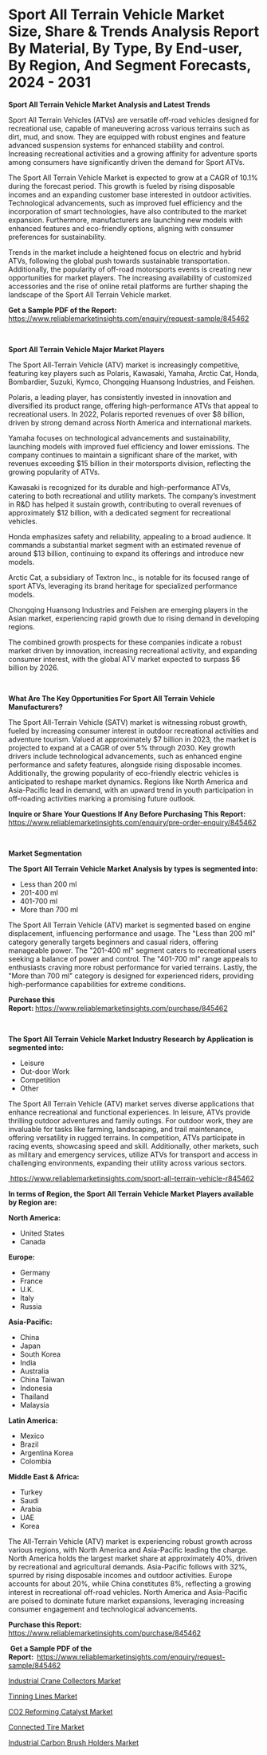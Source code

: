 <p><h1>Sport All Terrain Vehicle Market Size, Share & Trends Analysis Report By Material, By Type, By End-user, By Region, And Segment Forecasts, 2024 - 2031</h1></p><p><strong>Sport All Terrain Vehicle Market Analysis and Latest Trends</strong></p>
<p><p>Sport All Terrain Vehicles (ATVs) are versatile off-road vehicles designed for recreational use, capable of maneuvering across various terrains such as dirt, mud, and snow. They are equipped with robust engines and feature advanced suspension systems for enhanced stability and control. Increasing recreational activities and a growing affinity for adventure sports among consumers have significantly driven the demand for Sport ATVs.</p><p>The Sport All Terrain Vehicle Market is expected to grow at a CAGR of 10.1% during the forecast period. This growth is fueled by rising disposable incomes and an expanding customer base interested in outdoor activities. Technological advancements, such as improved fuel efficiency and the incorporation of smart technologies, have also contributed to the market expansion. Furthermore, manufacturers are launching new models with enhanced features and eco-friendly options, aligning with consumer preferences for sustainability.</p><p>Trends in the market include a heightened focus on electric and hybrid ATVs, following the global push towards sustainable transportation. Additionally, the popularity of off-road motorsports events is creating new opportunities for market players. The increasing availability of customized accessories and the rise of online retail platforms are further shaping the landscape of the Sport All Terrain Vehicle market.</p></p>
<p><strong>Get a Sample PDF of the Report:&nbsp;</strong> <a href="https://www.reliablemarketinsights.com/enquiry/request-sample/845462?utm_campaign=1589&utm_medium=2&utm_source=Github&utm_content=ia&utm_term=02112024&utm_id=sport-all-terrain-vehicle">https://www.reliablemarketinsights.com/enquiry/request-sample/845462</a></p>
<p>&nbsp;</p>
<p><strong>Sport All Terrain Vehicle Major Market Players</strong></p>
<p><p>The Sport All-Terrain Vehicle (ATV) market is increasingly competitive, featuring key players such as Polaris, Kawasaki, Yamaha, Arctic Cat, Honda, Bombardier, Suzuki, Kymco, Chongqing Huansong Industries, and Feishen. </p><p>Polaris, a leading player, has consistently invested in innovation and diversified its product range, offering high-performance ATVs that appeal to recreational users. In 2022, Polaris reported revenues of over $8 billion, driven by strong demand across North America and international markets. </p><p>Yamaha focuses on technological advancements and sustainability, launching models with improved fuel efficiency and lower emissions. The company continues to maintain a significant share of the market, with revenues exceeding $15 billion in their motorsports division, reflecting the growing popularity of ATVs.</p><p>Kawasaki is recognized for its durable and high-performance ATVs, catering to both recreational and utility markets. The company’s investment in R&D has helped it sustain growth, contributing to overall revenues of approximately $12 billion, with a dedicated segment for recreational vehicles.</p><p>Honda emphasizes safety and reliability, appealing to a broad audience. It commands a substantial market segment with an estimated revenue of around $13 billion, continuing to expand its offerings and introduce new models.</p><p>Arctic Cat, a subsidiary of Textron Inc., is notable for its focused range of sport ATVs, leveraging its brand heritage for specialized performance models. </p><p>Chongqing Huansong Industries and Feishen are emerging players in the Asian market, experiencing rapid growth due to rising demand in developing regions.</p><p>The combined growth prospects for these companies indicate a robust market driven by innovation, increasing recreational activity, and expanding consumer interest, with the global ATV market expected to surpass $6 billion by 2026.</p></p>
<p>&nbsp;</p>
<p><strong>What Are The Key Opportunities For Sport All Terrain Vehicle Manufacturers?</strong></p>
<p><p>The Sport All-Terrain Vehicle (SATV) market is witnessing robust growth, fueled by increasing consumer interest in outdoor recreational activities and adventure tourism. Valued at approximately $7 billion in 2023, the market is projected to expand at a CAGR of over 5% through 2030. Key growth drivers include technological advancements, such as enhanced engine performance and safety features, alongside rising disposable incomes. Additionally, the growing popularity of eco-friendly electric vehicles is anticipated to reshape market dynamics. Regions like North America and Asia-Pacific lead in demand, with an upward trend in youth participation in off-roading activities marking a promising future outlook.</p></p>
<p><strong>Inquire or Share Your Questions If Any Before Purchasing This Report:</strong> <a href="https://www.reliablemarketinsights.com/enquiry/pre-order-enquiry/845462?utm_campaign=1589&utm_medium=2&utm_source=Github&utm_content=ia&utm_term=02112024&utm_id=sport-all-terrain-vehicle">https://www.reliablemarketinsights.com/enquiry/pre-order-enquiry/845462</a></p>
<p>&nbsp;</p>
<p><strong>Market Segmentation</strong></p>
<p><strong>The Sport All Terrain Vehicle Market Analysis by types is segmented into:</strong></p>
<p><ul><li>Less than 200 ml</li><li>201-400 ml</li><li>401-700 ml</li><li>More than 700 ml</li></ul></p>
<p><p>The Sport All Terrain Vehicle (ATV) market is segmented based on engine displacement, influencing performance and usage. The "Less than 200 ml" category generally targets beginners and casual riders, offering manageable power. The "201-400 ml" segment caters to recreational users seeking a balance of power and control. The "401-700 ml" range appeals to enthusiasts craving more robust performance for varied terrains. Lastly, the "More than 700 ml" category is designed for experienced riders, providing high-performance capabilities for extreme conditions.</p></p>
<p><strong>Purchase this Report:&nbsp;</strong><a href="https://www.reliablemarketinsights.com/purchase/845462?utm_campaign=1589&utm_medium=2&utm_source=Github&utm_content=ia&utm_term=02112024&utm_id=sport-all-terrain-vehicle">https://www.reliablemarketinsights.com/purchase/845462</a></p>
<p>&nbsp;</p>
<p><strong>The Sport All Terrain Vehicle Market Industry Research by Application is segmented into:</strong></p>
<p><ul><li>Leisure</li><li>Out-door Work</li><li>Competition</li><li>Other</li></ul></p>
<p><p>The Sport All Terrain Vehicle (ATV) market serves diverse applications that enhance recreational and functional experiences. In leisure, ATVs provide thrilling outdoor adventures and family outings. For outdoor work, they are invaluable for tasks like farming, landscaping, and trail maintenance, offering versatility in rugged terrains. In competition, ATVs participate in racing events, showcasing speed and skill. Additionally, other markets, such as military and emergency services, utilize ATVs for transport and access in challenging environments, expanding their utility across various sectors.</p></p>
<p><a href="https://www.reliablemarketinsights.com/sport-all-terrain-vehicle-r845462?utm_campaign=1589&utm_medium=2&utm_source=Github&utm_content=ia&utm_term=02112024&utm_id=sport-all-terrain-vehicle">&nbsp;https://www.reliablemarketinsights.com/sport-all-terrain-vehicle-r845462</a></p>
<p><strong>In terms of Region, the Sport All Terrain Vehicle Market Players available by Region are:</strong></p>
<p>
    <p> <strong> North America: </strong>
        <ul>
            <li>United States</li>
            <li>Canada</li>
        </ul>
        </p> 
    <p> <strong> Europe: </strong>
        <ul>
            <li>Germany</li>
            <li>France</li>
            <li>U.K.</li>
            <li>Italy</li>
            <li>Russia</li>
        </ul>
        </p> 
    <p> <strong> Asia-Pacific: </strong>
        <ul>
            <li>China</li>
            <li>Japan</li>
            <li>South Korea</li>
            <li>India</li>
            <li>Australia</li>
            <li>China Taiwan</li>
            <li>Indonesia</li>
            <li>Thailand</li>
            <li>Malaysia</li>
        </ul>
        </p> 
    <p> <strong> Latin America: </strong>
        <ul>
            <li>Mexico</li>
            <li>Brazil</li>
            <li>Argentina Korea</li>
            <li>Colombia</li>
        </ul>
        </p> 
    <p> <strong> Middle East & Africa: </strong>
        <ul>
            <li>Turkey</li>
            <li>Saudi</li>
            <li>Arabia</li>
            <li>UAE</li>
            <li>Korea</li>
        </ul>
    </p>
    </p>
<p><p>The All-Terrain Vehicle (ATV) market is experiencing robust growth across various regions, with North America and Asia-Pacific leading the charge. North America holds the largest market share at approximately 40%, driven by recreational and agricultural demands. Asia-Pacific follows with 32%, spurred by rising disposable incomes and outdoor activities. Europe accounts for about 20%, while China constitutes 8%, reflecting a growing interest in recreational off-road vehicles. North America and Asia-Pacific are poised to dominate future market expansions, leveraging increasing consumer engagement and technological advancements.</p></p>
<p><strong>Purchase this Report: </strong><a href="https://www.reliablemarketinsights.com/purchase/845462?utm_campaign=1589&utm_medium=2&utm_source=Github&utm_content=ia&utm_term=02112024&utm_id=sport-all-terrain-vehicle">https://www.reliablemarketinsights.com/purchase/845462</a></p>
<p>&nbsp;<strong>Get a Sample PDF of the Report:&nbsp;&nbsp;</strong><a href="https://www.reliablemarketinsights.com/enquiry/request-sample/845462?utm_campaign=1589&utm_medium=2&utm_source=Github&utm_content=ia&utm_term=02112024&utm_id=sport-all-terrain-vehicle">https://www.reliablemarketinsights.com/enquiry/request-sample/845462</a></p>
<p><strong></strong></p>
<p><p><a href="https://www.linkedin.com/pulse/global-perspectives-industrial-crane-collectors-market-trends-sp4lc?utm_campaign=1589&utm_medium=2&utm_source=Github&utm_content=ia&utm_term=02112024&utm_id=sport-all-terrain-vehicle">Industrial Crane Collectors Market</a></p><p><a href="https://www.linkedin.com/pulse/tinning-lines-industry-forecast-market-shifts-strategic-imperatives-azupc?utm_campaign=1589&utm_medium=2&utm_source=Github&utm_content=ia&utm_term=02112024&utm_id=sport-all-terrain-vehicle">Tinning Lines Market</a></p><p><a href="https://www.linkedin.com/pulse/co2-reforming-catalyst-sector-surge-106-growth-roadmap-2031-ehkwc?utm_campaign=1589&utm_medium=2&utm_source=Github&utm_content=ia&utm_term=02112024&utm_id=sport-all-terrain-vehicle">CO2 Reforming Catalyst Market</a></p><p><a href="https://github.com/Rekhakhatun65/Market-Research-Report-List-1/blob/main/connected-tire-market.md?utm_campaign=1589&utm_medium=2&utm_source=Github&utm_content=ia&utm_term=02112024&utm_id=sport-all-terrain-vehicle">Connected Tire Market</a></p><p><a href="https://www.linkedin.com/pulse/strategic-roadmap-global-industrial-carbon-brush-holders-market-1oc4c?utm_campaign=1589&utm_medium=2&utm_source=Github&utm_content=ia&utm_term=02112024&utm_id=sport-all-terrain-vehicle">Industrial Carbon Brush Holders Market</a></p></p>